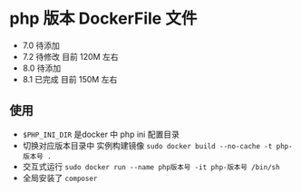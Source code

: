 # php 版本 DockerFile 文件

- 7.0  待添加
- 7.2  待修改  目前 120M 左右
- 8.0  待添加
- 8.1  已完成  目前 150M 左右

## 使用

- `$PHP_INI_DIR` 是docker 中 php ini 配置目录
- 切换对应版本目录中 实例构建镜像 `sudo docker build --no-cache -t php-版本号 .`
- 交互式运行 `sudo docker run --name php版本号 -it php-版本号 /bin/sh`
- 全局安装了 `composer`
